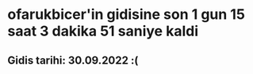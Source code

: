 # ofarukbicer'in gidisine son 1 gun 15 saat 3 dakika 51 saniye kaldi

## Gidis tarihi: 30.09.2022 :(
